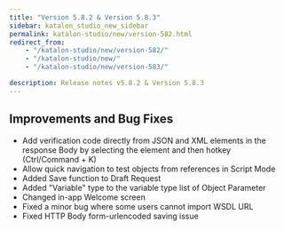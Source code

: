 ```yaml
---
title: "Version 5.8.2 & Version 5.8.3"
sidebar: katalon_studio_new_sidebar
permalink: katalon-studio/new/version-582.html
redirect_from:
    - "/katalon-studio/new/version-582/"
    - "/katalon-studio/new/"
    - "/katalon-studio/new/version-583/"

description: Release notes v5.8.2 & Version 5.8.3
---
```


Improvements and Bug Fixes
--------------------------

*   Add verification code directly from JSON and XML elements in the response Body by selecting the element and then hotkey (Ctrl/Command + K)
*   Allow quick navigation to test objects from references in Script Mode 
*   Added Save function to Draft Request
*   Added "Variable" type to the variable type list of Object Parameter
*   Changed in-app Welcome screen
*   Fixed a minor bug where some users cannot import WSDL URL
*   Fixed HTTP Body form-urlencoded saving issue
